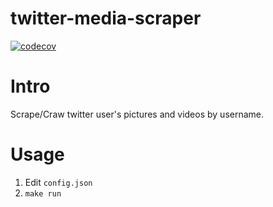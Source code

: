 # twitter-media-scraper

[![codecov](https://codecov.io/gh/PetrusZ/twitter-media-scraper/branch/main/graph/badge.svg)](https://codecov.io/gh/PetrusZ/twitter-media-scraper)

# Intro

Scrape/Craw twitter user's pictures and videos by username.

# Usage

1. Edit `config.json`
2. `make run`
